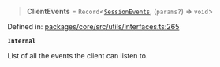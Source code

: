 > **ClientEvents** = `Record`\<[`SessionEvents`](SessionEvents.md), (`params?`) => `void`\>

Defined in: [packages/core/src/utils/interfaces.ts:265](https://github.com/signalwire/signalwire-js/blob/52fa77b6c8db68f4c99b30b3776f45a4309e15bf/packages/core/src/utils/interfaces.ts#L265)

**`Internal`**

List of all the events the client can listen to.
